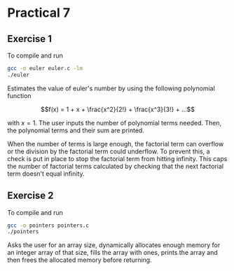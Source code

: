 # Practical 7

## Exercise 1

To compile and run

```bash
gcc -o euler euler.c -lm
./euler
```

Estimates the value of euler's number by using the following polynomial function
```math
f(x) = 1 + x + \frac{x^2}{2!} + \frac{x^3}{3!} + ...
```
with $x=1$. The user inputs the number of polynomial terms needed. Then, the polynomial terms and their sum are printed.

When the number of terms is large enough, the factorial term can overflow or the division by the factorial term could underflow. To prevent this, a check is put in place to stop the factorial term from hitting infinity. This caps the number of factorial terms calculated by checking that the next factorial term doesn't equal infinity.

## Exercise 2

To compile and run

```bash
gcc -o pointers pointers.c
./pointers
```

Asks the user for an array size, dynamically allocates enough memory for an integer array of that size, fills the array with ones, prints the array and then frees the allocated memory before returning.
